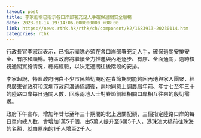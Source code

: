 ```yaml
---
layout: post
title: 李家超稱已指示各口岸部署充足人手確保過關安全順暢
date: 2023-01-14 19:14:06.000000000 +08:00
link: https://news.rthk.hk/rthk/ch/component/k2/1683913-20230114.htm
categories: rthk
---
```


行政長官李家超表示，已指示團隊必須在各口岸部署充足人手，確保過關安排安全、有序和順暢。特區政府將繼續全力推進與內地逐步、有序、全面通關，適時檢視通關實施情況，總結經驗，以決定通關往後階段的安排。

李家超說，特區政府明白不少市民熱切期盼在春節期間能夠回內地與家人團聚，經與廣東省政府和深圳市政府溝通協調後，兩地同意上調農曆年前、年廿七至年三十的陸路口岸每日通關人數，回應兩地人士對春節前經相關口岸相互往來的殷切需求。

政府下午宣布，增加年廿七至年三十期間的北上過關配額，三個指定陸路口岸的每日單向總人數，會增加1萬5千個，由5萬人提升至6萬5千人，港珠澳大橋前往珠海的名額，就由原來的1千人增至2千人。
